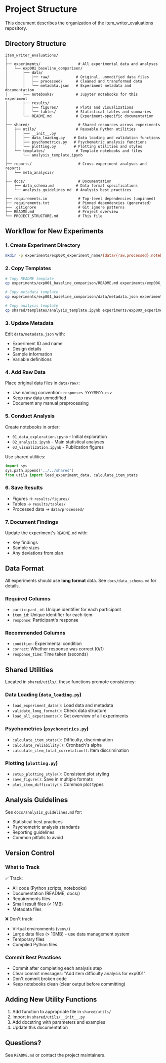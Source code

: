 # Project Structure

This document describes the organization of the item_writer_evaluations repository.

## Directory Structure

```
item_writer_evaluations/
│
├── experiments/                 # All experimental data and analyses
│   └── exp001_baseline_comparison/
│       ├── data/
│       │   ├── raw/            # Original, unmodified data files
│       │   ├── processed/      # Cleaned and transformed data
│       │   └── metadata.json   # Experiment metadata and documentation
│       ├── notebooks/          # Jupyter notebooks for this experiment
│       ├── results/
│       │   ├── figures/        # Plots and visualizations
│       │   └── tables/         # Statistical tables and summaries
│       └── README.md           # Experiment-specific documentation
│
├── shared/                      # Shared resources across experiments
│   ├── utils/                  # Reusable Python utilities
│   │   ├── __init__.py
│   │   ├── data_loading.py    # Data loading and validation functions
│   │   ├── psychometrics.py   # Psychometric analysis functions
│   │   └── plotting.py        # Plotting utilities and styles
│   └── templates/              # Template notebooks and files
│       └── analysis_template.ipynb
│
├── reports/                     # Cross-experiment analyses and reports
│   └── meta_analysis/
│
├── docs/                        # Documentation
│   ├── data_schema.md          # Data format specifications
│   └── analysis_guidelines.md  # Analysis best practices
│
├── requirements.in              # Top-level dependencies (unpinned)
├── requirements.txt             # Pinned dependencies (generated)
├── .gitignore                   # Git ignore patterns
├── README.md                    # Project overview
└── PROJECT_STRUCTURE.md         # This file

```

## Workflow for New Experiments

### 1. Create Experiment Directory

```bash
mkdir -p experiments/exp00X_experiment_name/{data/{raw,processed},notebooks,results/{figures,tables}}
```

### 2. Copy Templates

```bash
# Copy README template
cp experiments/exp001_baseline_comparison/README.md experiments/exp00X_experiment_name/

# Copy metadata template
cp experiments/exp001_baseline_comparison/data/metadata.json experiments/exp00X_experiment_name/data/

# Copy analysis template
cp shared/templates/analysis_template.ipynb experiments/exp00X_experiment_name/notebooks/01_analysis.ipynb
```

### 3. Update Metadata

Edit `data/metadata.json` with:
- Experiment ID and name
- Design details
- Sample information
- Variable definitions

### 4. Add Raw Data

Place original data files in `data/raw/`:
- Use naming convention: `responses_YYYYMMDD.csv`
- Keep raw data unmodified
- Document any manual preprocessing

### 5. Conduct Analysis

Create notebooks in order:
- `01_data_exploration.ipynb` - Initial exploration
- `02_analysis.ipynb` - Main statistical analyses
- `03_visualization.ipynb` - Publication figures

Use shared utilities:
```python
import sys
sys.path.append('../../shared')
from utils import load_experiment_data, calculate_item_stats
```

### 6. Save Results

- Figures → `results/figures/`
- Tables → `results/tables/`
- Processed data → `data/processed/`

### 7. Document Findings

Update the experiment's `README.md` with:
- Key findings
- Sample sizes
- Any deviations from plan

## Data Format

All experiments should use **long format** data. See `docs/data_schema.md` for details.

### Required Columns

- `participant_id`: Unique identifier for each participant
- `item_id`: Unique identifier for each item
- `response`: Participant's response

### Recommended Columns

- `condition`: Experimental condition
- `correct`: Whether response was correct (0/1)
- `response_time`: Time taken (seconds)

## Shared Utilities

Located in `shared/utils/`, these functions promote consistency:

### Data Loading (`data_loading.py`)
- `load_experiment_data()`: Load data and metadata
- `validate_long_format()`: Check data structure
- `load_all_experiments()`: Get overview of all experiments

### Psychometrics (`psychometrics.py`)
- `calculate_item_stats()`: Difficulty, discrimination
- `calculate_reliability()`: Cronbach's alpha
- `calculate_item_total_correlation()`: Item discrimination

### Plotting (`plotting.py`)
- `setup_plotting_style()`: Consistent plot styling
- `save_figure()`: Save in multiple formats
- `plot_item_difficulty()`: Common plot types

## Analysis Guidelines

See `docs/analysis_guidelines.md` for:
- Statistical best practices
- Psychometric analysis standards
- Reporting guidelines
- Common pitfalls to avoid

## Version Control

### What to Track

✅ Track:
- All code (Python scripts, notebooks)
- Documentation (README, docs/)
- Requirements files
- Small result files (< 1MB)
- Metadata files

❌ Don't track:
- Virtual environments (`venv/`)
- Large data files (> 10MB) - use data management system
- Temporary files
- Compiled Python files

### Commit Best Practices

- Commit after completing each analysis step
- Clear commit messages: "Add item difficulty analysis for exp001"
- Don't commit broken code
- Keep notebooks clean (clear output before committing)

## Adding New Utility Functions

1. Add function to appropriate file in `shared/utils/`
2. Import in `shared/utils/__init__.py`
3. Add docstring with parameters and examples
4. Update this documentation

## Questions?

See `README.md` or contact the project maintainers.

